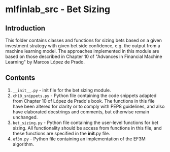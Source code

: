 # mlfinlab_src - Bet Sizing

## Introduction
This folder contains classes and functions for sizing bets based on a given investment strategy with given bet side confidence, e.g. the output from a machine learning model. The approaches implemented in this module are based on those described in Chapter 10 of "Advances in Financial Machine Learning" by Marcos López de Prado.

## Contents
1. `__init__.py` - init file for the bet sizing module.
2. `ch10_snippets.py` - Python file containing the code snippets adapted from Chapter 10 of López de Prado's book. The functions in this file have been altered for clarity or to comply with PEP8 guidelines, and also have elaborated docstrings and comments, but otherwise remain unchanged.
3. `bet_sizing.py` - Python file containing the user-level functions for bet sizing. All functionality should be access from functions in this file, and these functions are specified in the __init__.py file.
4. `ef3m.py` - Python file containing an implementation of the EF3M algorithm.

